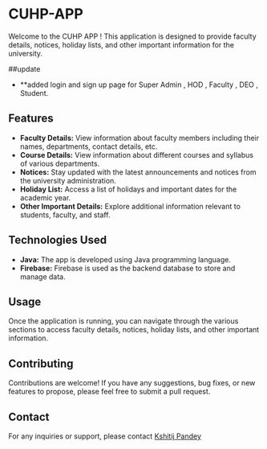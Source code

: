 # CUHP-APP

Welcome to the CUHP APP !  This application is designed to provide faculty details, notices, holiday lists, and other important information for the university.

##update 

- **added login and sign up page for Super Admin , HOD , Faculty , DEO , Student.

## Features

- **Faculty Details:** View information about faculty members including their names, departments, contact details, etc.
- **Course Details:** View information about different courses and syllabus of various departments.
- **Notices:** Stay updated with the latest announcements and notices from the university administration.
- **Holiday List:** Access a list of holidays and important dates for the academic year.
- **Other Important Details:** Explore additional information relevant to students, faculty, and staff.

## Technologies Used

- **Java:** The app is developed using Java programming language.
- **Firebase:** Firebase is used as the backend database to store and manage data.

## Usage

Once the application is running, you can navigate through the various sections to access faculty details, notices, holiday lists, and other important information.

## Contributing

Contributions are welcome! If you have any suggestions, bug fixes, or new features to propose, please feel free to submit a pull request.


## Contact

For any inquiries or support, please contact [Kshitij Pandey](mailto:kshitijpandey25@gmail.com)


